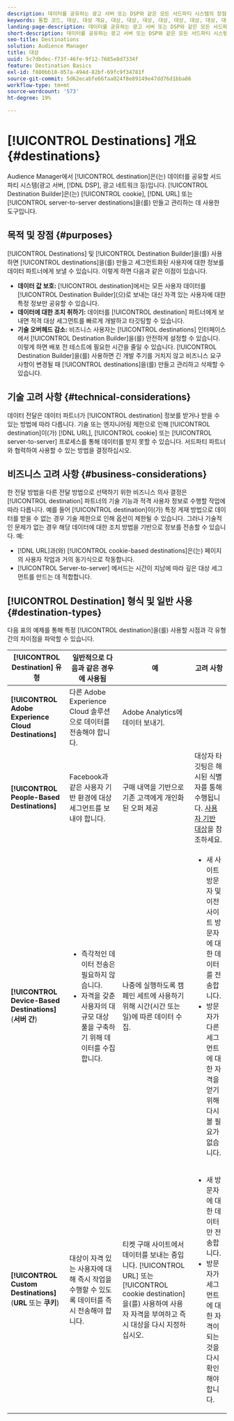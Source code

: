 ```yaml
---
description: 데이터를 공유하는 광고 서버 또는 DSP와 같은 모든 서드파티 시스템의 장점, 유형 및 용도를 살펴보십시오. Destination Builder를 사용하여 쿠키, URL 또는 서버 간 대상을 만들고 관리할 수 있습니다.
keywords: 통합 코드, 대상, 대상 개요, 대상, 대상, 대상, 대상, 대상, 대상, 대상, 대상, 대상, 대상, 대상, 대상, 대상, 대상, 대상,
landing-page-description: 데이터를 공유하는 광고 서버 또는 DSP와 같은 모든 서드파티 시스템의 장점, 유형 및 용도를 살펴보십시오. Destination Builder를 사용하여 쿠키, URL 또는 서버 간 대상을 만들고 관리할 수 있습니다.
short-description: 데이터를 공유하는 광고 서버 또는 DSP와 같은 모든 서드파티 시스템의 장점, 유형 및 용도를 살펴보십시오. Destination Builder를 사용하여 쿠키, URL 또는 서버 간 대상을 만들고 관리할 수 있습니다.
seo-title: Destinations
solution: Audience Manager
title: 대상
uuid: 5c7dbdec-f73f-46fe-9f12-7685e8d7334f
feature: Destination Basics
exl-id: f880bb18-057a-494d-82bf-69fc9f34781f
source-git-commit: 5d62ecabfe66faa024f8e89149e47dd76d1bba86
workflow-type: tm+mt
source-wordcount: '573'
ht-degree: 19%

---
```


# [!UICONTROL Destinations] 개요 {#destinations}

Audience Manager에서 [!UICONTROL destination]은(는) 데이터를 공유할 서드파티 시스템(광고 서버, [!DNL DSP], 광고 네트워크 등)입니다. [!UICONTROL Destination Builder]은(는) [!UICONTROL cookie], [!DNL URL] 또는 [!UICONTROL server-to-server destinations]을(를) 만들고 관리하는 데 사용한 도구입니다.

## 목적 및 장점 {#purposes}

<!-- c_destinations.xml -->

[!UICONTROL Destinations] 및 [!UICONTROL Destination Builder]을(를) 사용하면 [!UICONTROL destinations]을(를) 만들고 세그먼트화된 사용자에 대한 정보를 데이터 파트너에게 보낼 수 있습니다. 이렇게 하면 다음과 같은 이점이 있습니다.

* **데이터 값 보호:** [!UICONTROL destination]에서는 모든 사용자 데이터를 [!UICONTROL Destination Builder]&#x200B;(으)로 보내는 대신 자격 있는 사용자에 대한 특정 정보만 공유할 수 있습니다.
* **데이터에 대한 조치 취하기:** 데이터를 [!UICONTROL destination] 파트너에게 보내면 적격 대상 세그먼트를 빠르게 개발하고 타깃팅할 수 있습니다.
* **기술 오버헤드 감소:** 비즈니스 사용자는 [!UICONTROL destinations] 인터페이스에서 [!UICONTROL Destination Builder]을(를) 안전하게 설정할 수 있습니다. 이렇게 하면 배포 전 테스트에 필요한 시간을 줄일 수 있습니다. [!UICONTROL Destination Builder]을(를) 사용하면 긴 개발 주기를 거치지 않고 비즈니스 요구 사항이 변경될 때 [!UICONTROL destinations]을(를) 만들고 관리하고 삭제할 수 있습니다.

## 기술 고려 사항 {#technical-considerations}

<!-- destination-delivery-methods.xml -->

데이터 전달은 데이터 파트너가 [!UICONTROL destination] 정보를 받거나 받을 수 있는 방법에 따라 다릅니다. 기술 또는 엔지니어링 제한으로 인해 [!UICONTROL destination]이(가) [!DNL URL], [!UICONTROL cookie] 또는 [!UICONTROL server-to-server] 프로세스를 통해 데이터를 받지 못할 수 있습니다. 서드파티 파트너와 협력하여 사용할 수 있는 방법을 결정하십시오.

## 비즈니스 고려 사항 {#business-considerations}

한 전달 방법을 다른 전달 방법으로 선택하기 위한 비즈니스 의사 결정은 [!UICONTROL destination] 파트너의 기술 기능과 적격 사용자 정보로 수행할 작업에 따라 다릅니다. 예를 들어 [!UICONTROL destination]이(가) 특정 게재 방법으로 데이터를 받을 수 없는 경우 기술 제한으로 인해 옵션이 제한될 수 있습니다. 그러나 기술적인 문제가 없는 경우 해당 데이터에 대한 조치 방법을 기반으로 정보를 전송할 수 있습니다. 예:

* [!DNL URL]과(와) [!UICONTROL cookie-based destinations]은(는) 페이지의 사용자 작업과 거의 동기식으로 작동합니다.
* [!UICONTROL Server-to-server] 메서드는 시간이 지남에 따라 깊은 대상 세그먼트를 만드는 데 적합합니다.

## [!UICONTROL Destination] 형식 및 일반 사용 {#destination-types}

다음 표의 예제를 통해 특정 [!UICONTROL destination]을(를) 사용할 시점과 각 유형 간의 차이점을 파악할 수 있습니다.

| [!UICONTROL Destination] 유형 | 일반적으로 다음과 같은 경우에 사용됨 | 예 | 고려 사항 |
|--- |--- |--- |--- |
| **[!UICONTROL Adobe Experience Cloud Destinations]** | 다른 Adobe Experience Cloud 솔루션으로 데이터를 전송해야 합니다. | Adobe Analytics에 데이터 보내기. |  |
| **[!UICONTROL People-Based Destinations]** | Facebook과 같은 사용자 기반 환경에 대상 세그먼트를 보내야 합니다. | 구매 내역을 기반으로 기존 고객에게 개인화된 오퍼 제공 | 대상자 타깃팅은 해시된 식별자를 통해 수행됩니다. [사용자 기반 대상](people-based-destinations-overview.md)을 참조하세요. |
| **[!UICONTROL Device-Based Destinations]**(**서버 간**) | <ul><li>즉각적인 데이터 전송은 필요하지 않습니다.</li><li>자격을 갖춘 사용자의 대규모 대상 풀을 구축하기 위해 데이터를 수집합니다.</li></ul> | 나중에 실행하도록 캠페인 세트에 사용하기 위해 시간(시간 또는 일)에 따른 데이터 수집. | <ul><li>새 사이트 방문자 및 이전 사이트 방문자에 대한 데이터를 전송합니다. </li><li>방문자가 다른 세그먼트에 대한 자격을 얻기 위해 다시 볼 필요가 없습니다.</li></ul> |
| **[!UICONTROL Custom Destinations]**(**URL** 또는 **쿠키**) | 대상이 자격 있는 사용자에 대해 즉시 작업을 수행할 수 있도록 데이터를 즉시 전송해야 합니다. | 티켓 구매 사이트에서 데이터를 보내는 중입니다. [!UICONTROL URL] 또는 [!UICONTROL cookie destination]을(를) 사용하여 사용자 자격을 부여하고 즉시 대상을 다시 지정하십시오. | <ul><li>새 방문자에 대한 데이터만 전송합니다. </li><li>방문자가 세그먼트에 대한 자격이 되는 것을 다시 확인해야 합니다.</li></ul> |
